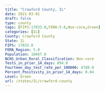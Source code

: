 ```yaml
---
title: "Crawford County, IL"
date: 2021-03-01
draft: false
type: county
tags: [FIPS:17033.0,FEMA:5.0,Non-core,Green]
categories: [IL]
County: Crawford County
State: IL
FIPS: 17033.0
FEMA_Region: 5.0
Population: 18667.0
NCHS_Urban_Rural_Classification: Non-core
Tests_in_prior_14_days: 894.0
Fourteen_day_test_rate_per_100000: 4789.0
Percent_Positivity_in_prior_14_days: 0.04
Level: Green
url: /states/IL/crawford-county
---
```



